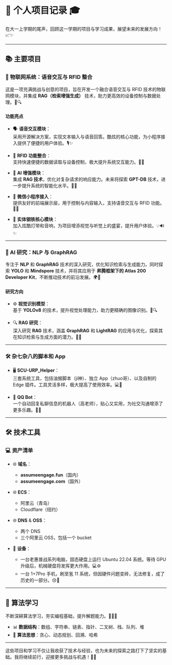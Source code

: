 
# 🌟 个人项目记录 🎓

在大一上学期的尾声，回顾这一学期的项目与学习成果，展望未来的发展方向！📈✨

---

## 📚 主要项目

### 🤖 物联网系统：语音交互与 RFID 整合

这是一项充满挑战与创意的项目，旨在开发一个融合语音交互与 RFID 技术的物联网模块，并集成 **RAG（检索增强生成）** 技术，助力更高效的设备控制与数据处理。🎯🔍

#### **功能亮点**  
- 🗣️ **语音交互模块**：  
  采用开源解决方案，实现文本输入与语音回答。酷炫的核心功能，为小程序接入提供了便捷的用户体验。🎙️✨
  
- 📡 **RFID 功能整合**：  
  支持快速便捷的数据读取与设备控制，极大提升系统交互能力。📶🔑
  
- 🧠 **AI 增强模块**：  
  集成 **RAG 技术**，优化对复杂请求的响应能力。未来将探索 **GPT-DB** 技术，进一步提升系统的智能化水平。🧠💡
  
- 📱 **微信小程序接入**：  
  提供友好的前端展示层，用于控制与内容输入，支持语音交互与 RFID 功能。🎨📲

- 🔧 **实体钢铁核心模块**：  
  加入炫酷灯带和音响，为项目增添视觉与听觉上的盛宴，提升用户体验。💡🔊✨

---

### 🧠 AI 研究：NLP 与 GraphRAG

专注于 **NLP** 和 **GraphRAG** 技术的深入研究，优化知识检索与生成能力。同时探索 **YOLO** 和 **Mindspore** 技术，并将其应用于 **昇腾框架下的 Atlas 200 Developer Kit**，不断推动技术的前沿发展。🌍🤖

#### **研究方向**  
- ⚙️ **视觉识别模型**：  
  基于 **YOLOv8** 的技术，提升视觉处理能力，助力更精确的图像识别。📸🔍

- 🔍 **RAG 研究**：  
  深入研究 **RAG** 技术，涵盖 **GraphRAG** 和 **LightRAG** 的应用与优化，探索其在知识检索与生成方面的潜力。📖✨

---

### 🛠️ 杂七杂八的脚本和 App

- 🖥️ **SCU-URP_Helper**：  
  三套系统工具，包括油猴脚本（ji神）、独立 App（zhuo哥）、以及自制的 Edge 插件。工具灵活多样，极大提高了使用效率。💻📱
  
- 🤖 **QQ Bot**：  
  一个自动回复私聊信息的机器人（高老师），贴心又实用，为社交沟通增添了更多乐趣。🤖💬

---

## 🛠️ 技术工具

### 💻 资产清单

- 🌐 **域名**：  
  - **assumeengage.fun**（国内）  
  - **assumeengage.com**（国外）  

- 🌐 **ECS**：  
  - 阿里云（青岛）  
  - Cloudflare（纽约）  

- 🌐 **DNS** & **OSS**：  
  - 两个 DNS  
  - 三个阿里云 OSS，包括一个 bucket  

- 💾 **设备**：  
  - 一台老惠普战系列电脑，固态硬盘上运行 Ubuntu 22.04 系统。等待 GPU 升级后，机械硬盘将发挥更大作用。💻⚙️  
  - 一台 1+7Pro 手机，刷至氢 11 系统，但因硬件问题变砖，无法修复，成了历史的一部分。😢📱

---

## 📘 算法学习

不断深耕算法学习，夯实编程基础，提升解题能力。💪🧑‍💻

- 📊 **数据结构**：数组、字符串、链表、指针、二叉树、栈、队列、堆  
- 🤔 **算法思想**：贪心、动态规划、回溯、哈希  

---

这些项目和学习不仅让我收获了技术与经验，也为未来的探索之路打下了坚实的基础。我将继续前行，迎接更多挑战与机遇！🚀🌟
```
